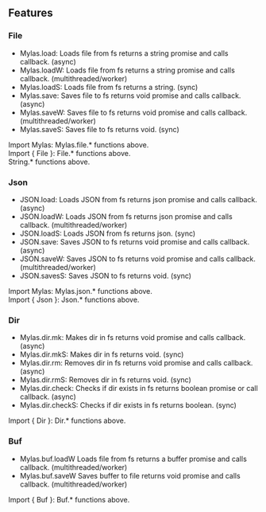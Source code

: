 ## Features

### File
- Mylas.load: Loads file from fs returns a string promise and calls callback. (async)
- Mylas.loadW: Loads file from fs returns a string promise and calls callback. (multithreaded/worker)
- Mylas.loadS: Loads file from fs returns a string. (sync)
- Mylas.save: Saves file to fs returns void promise and calls callback. (async)
- Mylas.saveW: Saves file to fs returns void promise and calls callback. (multithreaded/worker)
- Mylas.saveS: Saves file to fs returns void. (sync)  

Import Mylas: Mylas.file.* functions above.  
Import { File }: File.* functions above.  
String.* functions above.  

### Json
- JSON.load: Loads JSON from fs returns json promise and calls callback. (async)
- JSON.loadW: Loads JSON from fs returns json promise and calls callback. (multithreaded/worker)
- JSON.loadS: Loads JSON from fs returns json. (sync)
- JSON.save: Saves JSON to fs returns void promise and calls callback. (async)
- JSON.saveW: Saves JSON to fs returns void promise and calls callback. (multithreaded/worker)
- JSON.savesS: Saves JSON to fs returns void. (sync)

Import Mylas: Mylas.json.* functions above.  
Import { Json }: Json.* functions above.  

### Dir
- Mylas.dir.mk: Makes dir in fs returns void promise and calls callback. (async)
- Mylas.dir.mkS: Makes dir in fs returns void. (sync)
- Mylas.dir.rm: Removes dir in fs returns void promise and calls callback. (async)
- Mylas.dir.rmS: Removes dir in fs returns void. (sync)
- Mylas.dir.check: Checks if dir exists in fs returns boolean promise or call callback. (async)
- Mylas.dir.checkS: Checks if dir exists in fs returns boolean. (sync)

Import { Dir }: Dir.* functions above.   

### Buf
 - Mylas.buf.loadW Loads file from fs returns a buffer promise and calls callback. (multithreaded/worker)
 - Mylas.buf.saveW Saves buffer to file returns void promise and calls callback. (multithreaded/worker)
 
Import { Buf }: Buf.* functions above.
